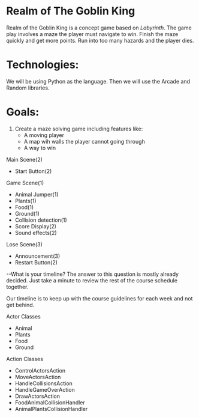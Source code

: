 # Realm of The Goblin King

Realm of the Goblin King is a concept game based on *Labyrinth*. The game play involves a maze the player must navigate to win.  Finish the maze quickly and get more points.  Run into too many hazards and the player dies.


# Technologies:

We will be using Python as the language. Then we will use the Arcade and Random libraries. 


# Goals:

1. Create a maze solving game including features like:
   - A moving player
   - A map wih walls the player cannot going through
   - A way to win 

Main Scene(2)
 * Start Button(2)

Game Scene(1)
 * Animal Jumper(1)
 * Plants(1)
 * Food(1)
 * Ground(1)
 * Collision detection(1)
 * Score Display(2)
 * Sound effects(2)

Lose Scene(3)
 * Announcement(3)
 * Restart Button(2)


--What is your timeline? The answer to this question is mostly already decided. Just take a minute to review the rest of the course schedule together.

Our timeline is to keep up with the course guidelines for each week and not get behind. 





Actor Classes
 * Animal
 * Plants
 * Food
 * Ground

Action Classes
 * ControlActorsAction
 * MoveActorsAction
 * HandleCollisionsAction
 * HandleGameOverAction
 * DrawActorsAction
 * FoodAnimalCollisionHandler
 * AnimalPlantsCollisionHandler
